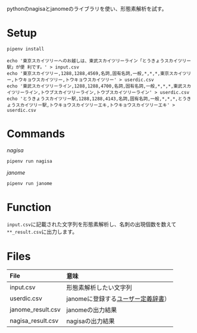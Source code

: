 pythonのnagisaとjanomeのライブラリを使い、形態素解析を試す。

# Setup

```py
pipenv install
```

```
echo '東京スカイツリーへのお越しは、東武スカイツリーライン「とうきょうスカイツリー駅」が便 利です。' > input.csv
echo '東京スカイツリー,1288,1288,4569,名詞,固有名詞,一般,*,*,*,東京スカイツリー,トウキョウスカイツリー,トウキョウスカイツリー' > userdic.csv
echo '東武スカイツリーライン,1288,1288,4700,名詞,固有名詞,一般,*,*,*,東武スカイツリーライン,トウブスカイツリーライン,トウブスカイツリーライン' > userdic.csv
echo 'とうきょうスカイツリー駅,1288,1288,4143,名詞,固有名詞,一般,*,*,*,とうきょうスカイツリー駅,トウキョウスカイツリーエキ,トウキョウスカイツリーエキ' > userdic.csv
```

# Commands

*nagisa*

```py
pipenv run nagisa
```

*janome*

```py
pipenv run janome
```

# Function

`input.csv`に記載された文字列を形態素解析し、名刺の出現個数を数えて`**_result.csv`に出力します。

# Files

|File|意味|
|:---|:--|
|input.csv|形態素解析したい文字列|
|userdic.csv|janomeに登録する[ユーザー定義辞書](http://mocobeta.github.io/janome/#id8)）|
|janome_result.csv|janomeの出力結果|
|nagisa_result.csv|nagisaの出力結果|
